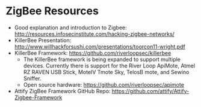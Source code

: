 # ZigBee Resources

* Good explanation and introduction to Zigbee: http://resources.infosecinstitute.com/hacking-zigbee-networks/
* KillerBee Presentation: http://www.willhackforsushi.com/presentations/toorcon11-wright.pdf
* KillerBee Framework: https://github.com/riverloopsec/killerbee
  * The KillerBee framework is being expanded to support multiple devices. Currently there is support for the River Loop ApiMote, Atmel RZ RAVEN USB Stick, MoteIV Tmote Sky, TelosB mote, and Sewino Sniffer.
  * Open source hardware: https://github.com/riverloopsec/apimote
* Attify ZigBee Framework GitHub Repo: https://github.com/attify/Attify-Zigbee-Framework
